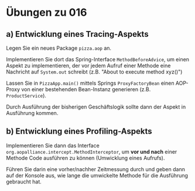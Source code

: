# Übungen zu 016

## a) Entwicklung eines Tracing-Aspekts

Legen Sie ein neues Package `pizza.aop` an.

Implementieren Sie dort das Spring-Interface `MethodBeforeAdvice`, um einen Aspekt zu
implementieren, der vor jedem Aufruf einer
Methode eine Nachricht auf `System.out` schreibt (z.B. "About to execute method xyz()")

Lassen Sie in `PizzaApp.main()` mittels Springs `ProxyFactoryBean` einen AOP-Proxy von einer
bestehenden Bean-Instanz generieren (z.B. `ProductService`).

Durch Ausführung der bisherigen Geschäftslogik sollte dann der Aspekt in Ausführung kommen.

## b) Entwicklung eines Profiling-Aspekts

Implementieren Sie dann das Interface `org.aopalliance.intercept.MethodInterceptor`, um **vor und
nach** einer Methode Code ausführen zu können (Umwicklung eines Aufrufs).

Führen Sie darin eine vorher/nachher Zeitmessung durch und geben dann auf der Konsole aus,
wie lange die umwickelte Methode für die Ausführung gebraucht hat.


